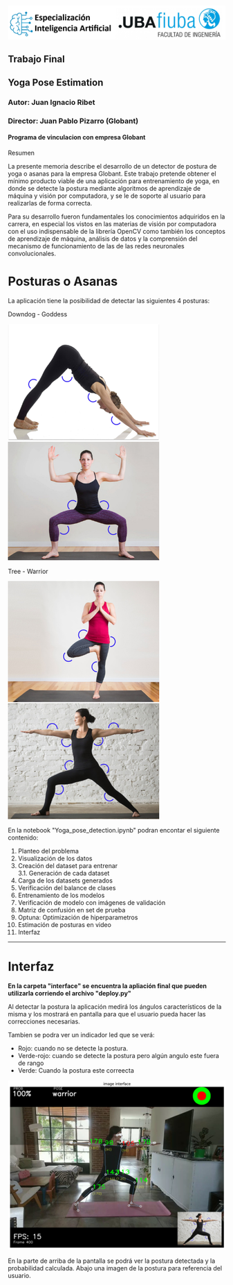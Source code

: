 <p align="center">
<img src=doc/inicio.png>
</p>

## **Trabajo Final**

## Yoga Pose Estimation 

### Autor: Juan Ignacio Ribet

### Director:  Juan Pablo Pizarro (Globant)

#### Programa de vinculacion con empresa Globant

Resumen

La presente memoria describe el desarrollo de un detector de postura de yoga o
asanas para la empresa Globant. Este trabajo pretende obtener el mínimo
producto viable de una aplicación para entrenamiento de yoga, en donde se
detecte la postura mediante algoritmos de aprendizaje de máquina y visión por
computadora, y se le de soporte al usuario para realizarlas de forma correcta.

Para su desarrollo fueron fundamentales los conocimientos adquiridos en la
carrera, en especial los vistos en las materias de visión por computadora con el
uso indispensable de la librería OpenCV como también los conceptos de
aprendizaje de máquina, análisis de datos y la comprensión del mecanismo de
funcionamiento de las de las redes neuronales convolucionales.

# Posturas o Asanas

La aplicación tiene la posibilidad de detectar las siguientes 4 posturas:


Downdog    -     Goddess
  
<img src=interface\pages\Data\images_display/downdog.png width='350'><img src=interface\pages\Data\images_display/goddess.png width='350'>

Tree     -     Warrior

<img src=interface\pages\Data\images_display/Tree.png width='350'><img src=interface\pages\Data\images_display/warrior.png width='350'>

En la notebook "Yoga_pose_detection.ipynb" podran encontar el siguiente contenido:

1.	Planteo del problema<br>
2.	Visualización de los datos<br>
3.	Creación del dataset para entrenar<br>
3.1.	Generación de cada dataset<br>
4.	Carga de los datasets generados<br>
5.	Verificación del balance de clases<br>
6.	Entrenamiento de los modelos<br>
7.	Verificación de modelo con imágenes de validación<br>
8.	Matriz de confusión en set de prueba<br>
9.	Optuna: Optimización de hiperparametros<br>
10.	Estimación de posturas en video<br>
11.	Interfaz<br>

----------------------------------------------

# Interfaz

**En la carpeta "interface" se encuentra la apliación final que pueden utilizarla corriendo el archivo "deploy.py"**

Al detectar la postura la aplicación medirá los ángulos característicos de la misma y los mostrará en pantalla para que el usuario pueda hacer las correcciones necesarias.

Tambien se podra ver un indicador led que se verá: 
  - Rojo: cuando no se detecte la postura. 
  - Verde-rojo: cuando se detecte la postura pero algún angulo este fuera de rango
  - Verde: Cuando la postura este correecta

<p align="center">
<img src=doc/video_interface.png>
</p>

En la parte de arriba de la pantalla se podrá ver la postura detectada y la probabilidad calculada. Abajo una imagen de la postura para referencia del usuario.

